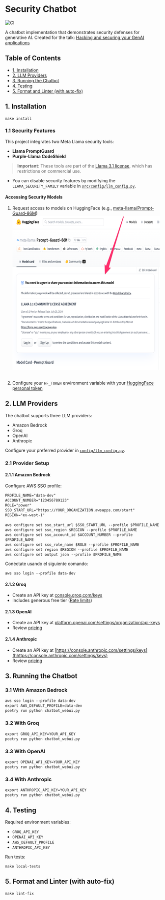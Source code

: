 # Security Chatbot

![CI](https://github.com/nikeyes/genai-security-demo/actions/workflows/linter-and-tests.yml/badge.svg)

A chatbot implementation that demonstrates security defenses for generative AI.
Created for the talk: [Hacking and securing your GenAI applications](https://docs.google.com/presentation/d/18FUV5O1mfQEeSth6F8JlLV7fsSmDTGnG1OCgTOg8urU/edit#slide=id.p1)

## Table of Contents
- [1. Installation](#1-installation)
- [2. LLM Providers](#2-llm-providers)
- [3. Running the Chatbot](#3-running-the-chatbot)
- [4. Testing](#4-testing)
- [5. Format and Linter (with auto-fix)](#5-format-and-linter-with-auto-fix)

## 1. Installation

```shell
make install
```

### 1.1 Security Features

This project integrates two Meta Llama security tools:
- **Llama PromptGuard**
- **Purple-Llama CodeShield**

> **Important**: These tools are part of the [Llama 3.1 license](https://www.llama.com/llama3_1/license/), which has restrictions on commercial use.

- You can disable security features by modifying the `LLAMA_SECURITY_FAMILY` variable in [`src/config/llm_config.py`](src/config/llm_config.py).

#### Accessing Security Models
1. Request access to models on HuggingFace (e.g., [meta-llama/Prompt-Guard-86M](https://huggingface.co/meta-llama/Prompt-Guard-86M))
 <br/><img src="images/prompt-guard-agreement.png" height="500"><br/><br/>
    
2. Configure your `HF_TOKEN` environment variable with your [HuggingFace personal token](https://huggingface.co/docs/hub/security-tokens)

## 2. LLM Providers

The chatbot supports three LLM providers:
- Amazon Bedrock
- Groq
- OpenAI
- Anthropic

Configure your preferred provider in [`config/llm_config.py`](config/llm_config.py).

### 2.1 Provider Setup

#### 2.1.1 Amazon Bedrock
Configure AWS SSO profile:

```shell
PROFILE_NAME="data-dev" 
ACCOUNT_NUMBER="123456789123"
ROLE="power"
SSO_START_URL="https://YOUR_ORGANIZATION.awsapps.com/start"
REGION="eu-west-1"

aws configure set sso_start_url $SSO_START_URL --profile $PROFILE_NAME
aws configure set sso_region $REGION --profile $PROFILE_NAME
aws configure set sso_account_id $ACCOUNT_NUMBER --profile $PROFILE_NAME
aws configure set sso_role_name $ROLE --profile $PROFILE_NAME
aws configure set region $REGION --profile $PROFILE_NAME
aws configure set output json --profile $PROFILE_NAME
```
Conéctate usando el siguiente comando:
```text
aws sso login --profile data-dev
```

#### 2.1.2 Groq
- Create an API key at [console.groq.com/keys](https://console.groq.com/keys)
- Includes generous free tier ([Rate limits](https://console.groq.com/docs/rate-limits))

#### 2.1.3 OpenAI
- Create an API key at [platform.openai.com/settings/organization/api-keys](https://platform.openai.com/settings/organization/api-keys)
- Review [pricing](https://openai.com/api/pricing/)

#### 2.1.4 Anthropic
- Create an API key at [https://console.anthropic.com/settings/keys](hhttps://console.anthropic.com/settings/keys)
- Review [pricing](https://www.anthropic.com/pricing#anthropic-api)


## 3. Running the Chatbot

### 3.1 With Amazon Bedrock
```shell
aws sso login --profile data-dev
export AWS_DEFAULT_PROFILE=data-dev
poetry run python chatbot_webui.py
```

### 3.2 With Groq
```shell
export GROQ_API_KEY=YOUR_API_KEY
poetry run python chatbot_webui.py
```

### 3.3 With OpenAI
```shell
export OPENAI_API_KEY=YOUR_API_KEY
poetry run python chatbot_webui.py
```

### 3.4 With Anthropic
```shell
export ANTHROPIC_API_KEY=YOUR_API_KEY
poetry run python chatbot_webui.py
```

## 4. Testing

Required environment variables:
- `GROQ_API_KEY`
- `OPENAI_API_KEY`
- `AWS_DEFAULT_PROFILE`
- `ANTHROPIC_API_KEY`

Run tests:
```shell
make local-tests
```

## 5. Format and Linter (with auto-fix)
```shell
make lint-fix
```
